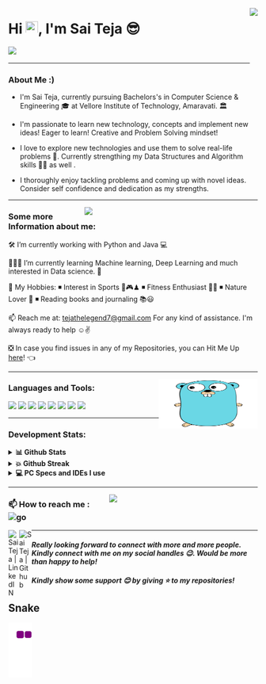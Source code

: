 <a href="https://samujjwaal.tech/"><img src="https://github.com/samujjwaal/samujjwaal/raw/master/etc/coffee.png" align="right" height="200" /></a>
# Hi <img src="https://media.giphy.com/media/hvRJCLFzcasrR4ia7z/giphy.gif" height="25px" width="25px" >, I'm Sai Teja 😎 

<p align=left>

<img height="25" src="https://komarev.com/ghpvc/?username=teja-1403&color=brightgreen" />
<a href="https://github.com/teja-1403">
</a>
</p>

---
### About Me :)

- I'm Sai Teja, currently pursuing Bachelors's in Computer Science & Engineering 🎓 at Vellore Institute of Technology, Amaravati. 🏛

- I'm passionate to learn new technology, concepts and implement new ideas!
 Eager to learn!
 Creative and Problem Solving mindset!

 - I love to explore new technologies and use them to solve real-life problems 🤖. Currently strengthing my Data Structures and Algorithm skills 👨‍🔬 as well .

-  I thoroughly enjoy tackling problems and coming up with novel ideas. Consider self confidence and dedication as my strengths.

---
<img align="right" src="https://user-images.githubusercontent.com/507615/90595977-95e70e80-e220-11ea-864a-6a61adaff212.png" width="350">

### Some more Information about me:
🛠 I’m currently working with Python and Java 💻

👨🏻‍💻 I’m currently learning  Machine learning, Deep Learning and much interested in Data science. 🤙

🎈 My Hobbies:
              ◾ Interest in Sports 🏀🎮♟
              ◾ Fitness Enthusiast 💪🏻
              ◾ Nature Lover 🌴
              ◾ Reading books and journaling 📚😃

📫 Reach me at: tejathelegend7@gmail.com  For any kind of assistance. I'm always ready to help ☺✌

❎ In case you find issues in any of my Repositories, you can Hit Me Up [here](https://github.com/teja-1403/teja-1403/issues)! 👈

---

<img align="right" src="https://raw.githubusercontent.com/devicons/devicon/master/icons/go/go-original.svg" alt="go" width="200" height="100"/>

### Languages and Tools:

<code><img height="30" src="https://img.icons8.com/color/48/000000/python--v1.png"/></code>
<code><img height="30" src="https://pythonforfinance.net/wp-content/uploads/2019/07/Jupyter.jpg"/></code>
<code><img height="30" src="https://img.icons8.com/color/48/000000/visual-studio-code-2019.png"/></code>
<code><img height="30" src="https://img.icons8.com/color/48/000000/artificial-intelligence.png"/></code>
<code><img height="30" src="https://img.icons8.com/color/48/000000/git.png"/></code>
<code><img height="30" src="https://img.icons8.com/fluent/48/000000/github.png"/></code>
<code><img height="30" src="https://img.icons8.com/fluent/48/000000/mysql-logo.png"/></code>
<code><img height="30" src="https://img.icons8.com/fluent/48/000000/microsoft-powerpoint-2019.png"/></code>

---

### Development Stats:

<details>	
  <summary><b>📊 Github Stats </b></summary><br/><br/>
	<img height="210em" src="https://github-readme-stats.vercel.app/api?username=teja-1403&show_icons=true&theme=vue"/></br>
</details>

<details>	
  <summary><b>💥 Github Streak </b></summary>
  <img src = "https://github-readme-streak-stats.herokuapp.com/?user=teja-1403&line_height=50&hide_border=true&theme=buefy">
</details>

<details>	
  <br/>
  <summary><b>💻 PC Specs and IDEs I use </b></summary>
  	<ul>
      <li><b>OS:</b> Windows 11 Home Single Language  </li>
	    <li><b>Laptop: </b> MSI i5-9300H CPU, GTX 1050</li>
  	  <li><b>Browser: </b> Google Chrome/Opera GX </li>
	    <li><b>Code Editor:</b>  VSCode, Google Colab, Jupyter Notebook  
   </li>
	</ul>	
</details>

---

<img align="right" src="https://intro.rustbridge.com/img/ferris.gif" width="300">



### 📫 How to reach me : <img src="https://media0.giphy.com/media/jqNPzdTTxQfOgOqpO4/source.gif" alt="go" width="50" height="50"/>

<a href="https://www.linkedin.com/in/saiteja1403/">
  <img align="left"  alt="Sai Teja | LinkedIN" width="22px" src="https://raw.githubusercontent.com/peterthehan/peterthehan/master/assets/linkedin.svg" />
</a>

<a href="https://github.com/teja-1403">
  <img align="left" alt="Sai Teja | Github" width="25px" src="https://cdn.jsdelivr.net/npm/simple-icons@v3/icons/github.svg" />
</a>

---
	
#### *Really looking forward to connect with more and more people. Kindly connect with me on my social handles 😉. Would be more than happy to help!* 
	
#### *Kindly show some support 😊 by giving ⭐ to my repositories!*

## Snake

![snake gif](https://github.com/teja-1403/teja-1403/blob/output/github-contribution-grid-snake.gif)
 
 

